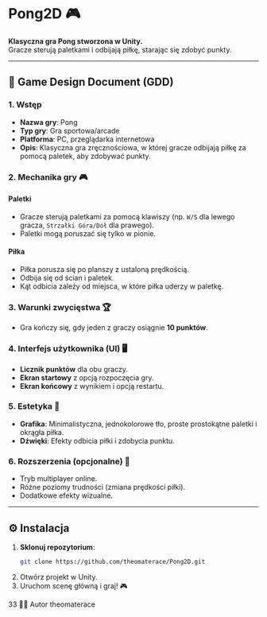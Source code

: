 # Pong2D 🎮

**Klasyczna gra Pong stworzona w Unity.**  
Gracze sterują paletkami i odbijają piłkę, starając się zdobyć punkty.

---

## 📜 Game Design Document (GDD)
### 1. Wstęp
- **Nazwa gry**: Pong
- **Typ gry**: Gra sportowa/arcade
- **Platforma**: PC, przeglądarka internetowa
- **Opis**: Klasyczna gra zręcznościowa, w której gracze odbijają piłkę za pomocą paletek, aby zdobywać punkty.

### 2. Mechanika gry 🎮
#### **Paletki**
- Gracze sterują paletkami za pomocą klawiszy (np. `W/S` dla lewego gracza, `Strzałki Góra/Dół` dla prawego).
- Paletki mogą poruszać się tylko w pionie.

#### **Piłka**
- Piłka porusza się po planszy z ustaloną prędkością.
- Odbija się od ścian i paletek.
- Kąt odbicia zależy od miejsca, w które piłka uderzy w paletkę.

### 3. Warunki zwycięstwa 🏆
- Gra kończy się, gdy jeden z graczy osiągnie **10 punktów**.

### 4. Interfejs użytkownika (UI) 🖥️
- **Licznik punktów** dla obu graczy.
- **Ekran startowy** z opcją rozpoczęcia gry.
- **Ekran końcowy** z wynikiem i opcją restartu.

### 5. Estetyka 🎨
- **Grafika**: Minimalistyczna, jednokolorowe tło, proste prostokątne paletki i okrągła piłka.
- **Dźwięki**: Efekty odbicia piłki i zdobycia punktu.

### 6. Rozszerzenia (opcjonalne) 🚀
- Tryb multiplayer online.
- Różne poziomy trudności (zmiana prędkości piłki).
- Dodatkowe efekty wizualne.

---

## ⚙️ Instalacja
1. **Sklonuj repozytorium**:
   ```sh
   git clone https://github.com/theomaterace/Pong2D.git
2. Otwórz projekt w Unity.
3. Uruchom scenę główną i graj! 🎮

33 👨‍💻 Autor
theomaterace
